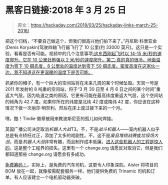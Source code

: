 # 黑客日链接:2018 年 3 月 25 日

> 原文：<https://hackaday.com/2018/03/25/hackaday-links-march-25-2016/>

把这个归档，“不要自己做这个，但我们很高兴他们拍下来了。”丹尼斯·科里亚金(Denis Koryakin)驾驶四轴飞行器飞行了 10 公里(约 33000 英尺)。这只是一个实验，看看是否有可能。视频中的几个注意事项[:这东西刚起飞时以 14-15 米/秒的速度爬升。它在 10 公里处勉强以 2 米/秒的速度爬升。第二:真的真的很冷。地面温度为零下 10 摄氏度，8 公里处的温度达到零下 50 摄氏度。密度高度在这家伙一边，我不知道这在更温暖的温度下是否可能。](https://www.youtube.com/watch?v=h7NmRVDOOfQ)

抓紧你的帽子，有一个巨大的空间站将在未来几周的某个时候坠毁。天宫一号是 2011 年发射的 8 吨重的空间站，将于“3 月 30 日至 4 月 6 日之间的某个时间”重返大气层。因为轨道之类的原因，它更有可能在最高纬度重返大气层，这个空间站的倾角为 42.7 度。如果你所在的纬度是北纬 42 度或南纬 42 度，你应该在这种情况下做一次丽莎·明奈利，然后在床上度过接下来的一个月。

嘿，酷！Tindie 徽章被用来教波斯尼亚的孤儿如何焊接。

英国广播公司决定取消*机器人大战*T3。不，不是*战斗机器人*——室内机器人似乎总是有点矫枉过正，添加了太多的戏剧性。不，这不是*废品堆挑战赛*或*垃圾场大战*，而是*机器人大战*非常有趣，而且制作成本低廉。[进入这些机器人的工程是惊人的](https://wp.me/pk3lN-1fKd)，这是整个工程界的损失。这里有一个 change.org 请愿反对取消它，但是我们都知道那些 change.org 请愿会有多成功。

[免费筹码！](https://blog.aisler.net/your-project-in-motion-b007d19bfb28)。实际上，是免费的汽车司机，这更令人印象深刻。Aisler 将项目的 BOM 放在一起，就像按需配套服务一样。他们提供免费的 Trinamic 司机和订单。有人应该建立一个电机驱动器突破。